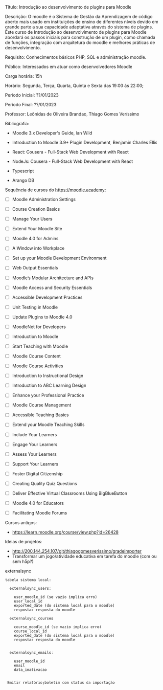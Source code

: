 Título: Introdução ao desenvolvimento de plugins para Moodle

Descrição: O moodle é o Sistema de Gestão da Aprendizagem de código aberto mais usado em instituições de ensino de diferentes níveis devido em grande parte a sua capacidade adaptativa através do sistema de plugins. Este curso de Introdução ao desenvolvimento de plugins para Moodle abordará os passos iniciais para construção de um plugin, como chamada de funções, integração com arquitetura do moodle e melhores práticas de desenvolvimento.

Requisito: Conhecimentos básicos PHP, SQL e administração moodle.

Público: Interessados em atuar como desenvolvedores Moodle

Carga horária: 15h

Horário: Segunda, Terça, Quarta, Quinta e Sexta das 19:00 às 22:00;

Período Inicial: ??/01/2023

Período Final: ??/01/2023

Professor: Leônidas de Oliveira Brandao, Thiago Gomes Veríssimo

Bibliografia: 

- Moodle 3.x Developer's Guide, Ian Wild 
- Introduction to Moodle 3.9+ Plugin Development, Benjamin Charles Ellis 


- React: Cousera - Full-Stack Web Development with React
- NodeJs: Cousera - Full-Stack Web Development with React
- Typescript
- Arango DB

Sequência de cursos do https://moodle.academy:

- [ ] Moodle Administration Settings
- [ ] Course Creation Basics
- [ ] Manage Your Users
- [ ] Extend Your Moodle Site
- [ ] Moodle 4.0 for Admins
- [ ] A Window into Workplace

- [ ] Set up your Moodle Development Environment
- [ ] Web Output Essentials
- [ ] Moodle’s Modular Architecture and APIs
- [ ] Moodle Access and Security Essentials
- [ ] Accessible Development Practices
- [ ] Unit Testing in Moodle
- [ ] Update Plugins to Moodle 4.0
- [ ] MoodleNet for Developers

- [ ] Introduction to Moodle
- [ ] Start Teaching with Moodle
- [ ] Moodle Course Content
- [ ] Moodle Course Activities
- [ ] Introduction to Instructional Design
- [ ] Introduction to ABC Learning Design
- [ ] Enhance your Professional Practice
- [ ] Moodle Course Management
- [ ] Accessible Teaching Basics
- [ ] Extend your Moodle Teaching Skills
- [ ] Include Your Learners
- [ ] Engage Your Learners
- [ ] Assess Your Learners
- [ ] Support Your Learners
- [ ] Foster Digital Citizenship
- [ ] Creating Quality Quiz Questions
- [ ] Deliver Effective Virtual Classrooms Using BigBlueButton
- [ ] Moodle 4.0 for Educators
- [ ] Facilitating Moodle Forums

Cursos antigos:

- https://learn.moodle.org/course/view.php?id=26428



Ideias de projetos:

- http://200.144.254.107/git/thiagogomesverissimo/gradeimporter
- Transformar um jogo/atividade educativa em tarefa do moodle (com ou sem h5p?)


externalsync

    tabela sistema local:
        
      externalsync_users:
       
        user_moodle_id (se vazio implica erro)
        user_local_id
        exported_date (do sistema local para o moodle)
        resposta: resposta do moodle
        
      externalsync_courses
      
        course_moodle_id (se vazio implica erro)
        course_local_id
        exported_date (do sistema local para o moodle)
        resposta: resposta do moodle
       
        
      externalsync_emails:

        user_moodle_id
        email
        data_inativacao
        
        
     Emitir relatório;boletim com status da importação